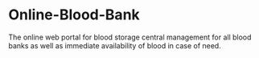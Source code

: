 # Online-Blood-Bank
The online web portal for blood storage central management for all blood banks as well as immediate availability of blood in case of need.
